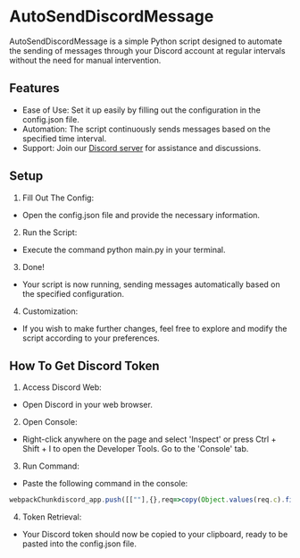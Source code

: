 # AutoSendDiscordMessage
AutoSendDiscordMessage is a simple Python script designed to automate the sending of messages through your Discord account at regular intervals without the need for manual intervention.

## Features
- Ease of Use: Set it up easily by filling out the configuration in the config.json file.
- Automation: The script continuously sends messages based on the specified time interval.
- Support: Join our [Discord server](https://discord.gg/huguitis-nodes1free-hosting-926816871989252157) for assistance and discussions.

## Setup
1. Fill Out The Config:
- Open the config.json file and provide the necessary information.
2. Run the Script:
- Execute the command python main.py in your terminal.
3. Done!
- Your script is now running, sending messages automatically based on the specified configuration.
4. Customization:
- If you wish to make further changes, feel free to explore and modify the script according to your preferences.

## How To Get Discord Token

1. Access Discord Web:
- Open Discord in your web browser.
2. Open Console:
-  Right-click anywhere on the page and select 'Inspect' or press Ctrl + Shift + I to open the Developer Tools. Go to the 'Console' tab.
3. Run Command:
- Paste the following command in the console:
```js
webpackChunkdiscord_app.push([[""],{},req=>copy(Object.values(req.c).find(x => x?.exports?.default?.getToken).exports.default.getToken())])
```
4. Token Retrieval:
- Your Discord token should now be copied to your clipboard, ready to be pasted into the config.json file.
